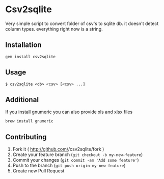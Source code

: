 # Csv2sqlite

Very simple script to convert folder of csv's to sqlite db.   it doesn't detect column types.   everything right now is a string.

## Installation

    gem install csv2sqlite

## Usage

    $ csv2sqlite <db> <csv> [<csv> ...]

## Additional

If you install gnumeric you can also provide xls and xlsx files 

    brew install gnumeric

## Contributing

1. Fork it ( http://github.com/<my-github-username>/csv2sqlite/fork )
2. Create your feature branch (`git checkout -b my-new-feature`)
3. Commit your changes (`git commit -am 'Add some feature'`)
4. Push to the branch (`git push origin my-new-feature`)
5. Create new Pull Request

